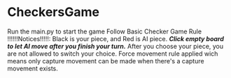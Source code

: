 # CheckersGame
Run the main.py to start the game
Follow Basic Checker Game Rule
!!!!!!Notices!!!!!:
Black is your piece, and Red is AI piece.
***Click empty board to let AI move after you finish your turn.***
After you choose your piece, you are not allowed to switch your choice.
Force movement rule applied wich means
only capture movement can be made when there's a capture movement exists.
